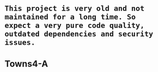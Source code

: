 # `This project is very old and not maintained for a long time. So expect a very pure code quality, outdated dependencies and security issues.`

# Towns4-A
